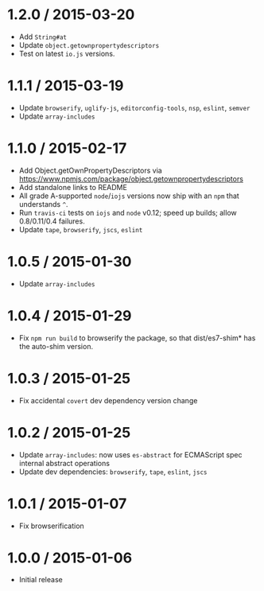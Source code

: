1.2.0 / 2015-03-20
=================
  * Add `String#at`
  * Update `object.getownpropertydescriptors`
  * Test on latest `io.js` versions.

1.1.1 / 2015-03-19
=================
  * Update `browserify`, `uglify-js`, `editorconfig-tools`, `nsp`, `eslint`, `semver`
  * Update `array-includes`

1.1.0 / 2015-02-17
=================
  * Add Object.getOwnPropertyDescriptors via https://www.npmjs.com/package/object.getownpropertydescriptors
  * Add standalone links to README
  * All grade A-supported `node`/`iojs` versions now ship with an `npm` that understands `^`.
  * Run `travis-ci` tests on `iojs` and `node` v0.12; speed up builds; allow 0.8/0.11/0.4 failures.
  * Update `tape`, `browserify`, `jscs`, `eslint`

1.0.5 / 2015-01-30
=================
  * Update `array-includes`

1.0.4 / 2015-01-29
=================
  * Fix `npm run build` to browserify the package, so that dist/es7-shim\* has the auto-shim version.

1.0.3 / 2015-01-25
=================
  * Fix accidental `covert` dev dependency version change

1.0.2 / 2015-01-25
=================
  * Update `array-includes`: now uses `es-abstract` for ECMAScript spec internal abstract operations
  * Update dev dependencies: `browserify`, `tape`, `eslint`, `jscs`

1.0.1 / 2015-01-07
=================
  * Fix browserification

1.0.0 / 2015-01-06
=================
  * Initial release
